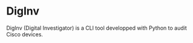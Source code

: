 # DigInv
DigInv (Digital Investigator) is a CLI tool developped with Python to audit Cisco devices.
